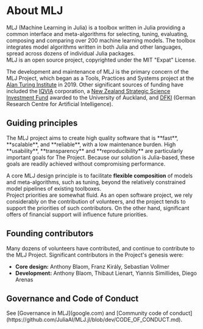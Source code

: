 # About MLJ
<div class="md-block-cont-big">
<p>
MLJ (Machine Learning in Julia) is a toolbox written in Julia providing a common interface
and meta-algorithms for selecting, tuning, evaluating, composing and comparing over 200
machine learning models. The toolbox integrates model algorithms written in both Julia and
other languages, spread across dozens of individual Julia packages. 
<br>
MLJ is an open source
project, copyrighted under the MIT "Expat" License.

<br>

The development and maintenance of MLJ is the primary concern of the MLJ Project, which
began as a Tools, Practices and Systems project at the [Alan Turing
Institute](https://www.turing.ac.uk/) in 2019. Other significant sources of funding have
included the [IQVIA](https://www.iqvia.com) corporation, a [New Zealand Strategic Science
Investment
Fund](https://www.mbie.govt.nz/science-and-technology/science-and-innovation/funding-information-and-opportunities/investment-funds/strategic-science-investment-fund/ssif-funded-programmes/university-of-auckland/)
awarded to the University of Auckland, and [DFKI](https://www.dfki.de/en/web) (German
Research Centre for Artificial Intelligence).
</p>
</div>

## Guiding principles
<div class="md-block-cont-float">
<p>
The MLJ project aims to create high quality software that is **fast**, **scalable**, and
**reliable**, with a low maintenance burden. High **usability**, **transparency** and
**reproducibility** are particularly important goals for The Project. Because our solution
is Julia-based, these goals are readily achieved without compromising performance.

<br>

A core MLJ design principle is to facilitate **flexible composition** of models and
meta-algorithms, such as tuning, beyond the relatively constrained model pipelines of
existing toolboxes.
<br>
Project priorities are somewhat fluid. As an open software project, we rely considerably
on the contribution of volunteers, and the project tends to support the priorities of such
contributors.  On the other hand, significant offers of financial support will influence
future priorities.
</p>
</div>

## Founding contributors
<div class="md-block-cont-float">
<p>
Many dozens of volunteers have contributed, and continue to contribute to the MLJ
Project. Significant contributors in the Project's genesis were:

- **Core design:** Anthony Blaom, Franz Király, Sebastian Vollmer
- **Development:** Anthony Blaom, Thibaut Lienart, Yiannis Simillides, Diego Arenas 
</p>
</div>

## Governance and Code of Conduct
<div class="md-block-cont-float">
<p>
See [Governance in MLJ](google.com) and [Community code of conduct](https://github.com/JuliaAI/MLJ.jl/blob/dev/CODE_OF_CONDUCT.md).
</p>
</div>
